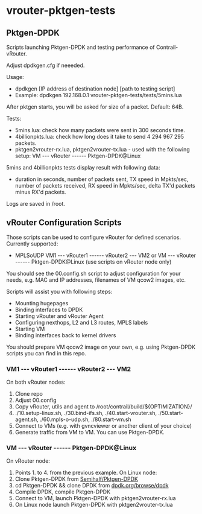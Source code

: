 # vrouter-pktgen-tests
## Pktgen-DPDK
Scripts launching Pktgen-DPDK and testing performance of Contrail-vRouter.

Adjust dpdkgen.cfg if neeeded.

Usage:  
* dpdkgen [IP address of destination node] [path to testing script]  
* Example: dpdkgen 192.168.0.1 vrouter-pktgen-tests/tests/5mins.lua  

After pktgen starts, you will be asked for size of a packet. Default: 64B.

Tests:  
* 5mins.lua: check how many packets were sent in 300 seconds time.  
* 4billionpkts.lua: check how long does it take to send 4 294 967 295  
  packets.  
* pktgen2vrouter-rx.lua, pktgen2vrouter-tx.lua - used with the following
  setup:
  VM --- vRouter ---<MPLSoUDP>--- Pktgen-DPDK@Linux

5mins and 4billionpkts tests display result with following data:  
* duration in seconds, number of packets sent, TX speed in Mpkts/sec,  
    number of packets received, RX speed in Mpkts/sec, delta TX'd packets  
    minus RX'd packets.  

Logs are saved in /root.

## vRouter Configuration Scripts
Those scripts can be used to configure vRouter for defined scenarios. Currently
supported:
* MPLSoUDP
  VM1 --- vRouter1 ---<MPLSoUDP>--- vRouter2 --- VM2
  or
  VM --- vRouter ---<MPLSoUDP>--- Pktgen-DPDK@Linux (use scripts on vRouter node only)

You should see the 00.config.sh script to adjust configuration for your needs,
e.g. MAC and IP addresses, filenames of VM qcow2 images, etc.

Scripts will assist you with following steps:
* Mounting hugepages
* Binding interfaces to DPDK
* Starting vRouter and vRouter Agent
* Configuring nexthops, L2 and L3 routes, MPLS labels
* Starting VM
* Binding interfaces back to kernel drivers

You should prepare VM qcow2 image on your own, e.g. using Pktgen-DPDK scripts
you can find in this repo.

### VM1 --- vRouter1 ---<MPLSoUDP>--- vRouter2 --- VM2
On both vRouter nodes:
 1. Clone repo
 2. Adjust 00.config
 3. Copy vRouter, utils and agent to /root/contrail/build/${OPTIMIZATION}/
 3. ./10.setup-linux.sh, ./30.bind-ifs.sh, ./40.start-vrouter.sh,
   ./50.start-agent.sh, ./60.mpls-o-udp.sh, ./80.start-vm.sh
 4. Connect to VMs (e.g. with gvncviewer or another client of your choice)
 5. Generate traffic from VM to VM. You can use Pktgen-DPDK.

### VM --- vRouter ---<MPLSoUDP>--- Pktgen-DPDK@Linux
On vRouter node:
 1. Points 1. to 4. from the previous example.
On Linux node:
 1. Clone Pktgen-DPDK from [Semihalf/Pktgen-DPDK](https://github.com/Semihalf/Pktgen-DPDK)
 2. cd Pktgen-DPDK && clone DPDK from [dpdk.org/browse/dpdk](http://dpdk.org/browse/dpdk/)
 3. Compile DPDK, compile Pktgen-DPDK
 4. Connect to VM, launch Pktgen-DPDK with pktgen2vrouter-rx.lua
 5. On Linux node launch Pktgen-DPDK with pktgen2vrouter-tx.lua
